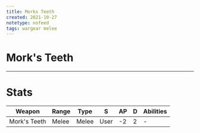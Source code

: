 ```yaml
---
title: Morks Teeth
created: 2021-10-27
notetype: nofeed
tags: wargear melee
---
```


# Mork's Teeth

---

# Stats

| Weapon       | Range | Type  | S    | AP  | D   | Abilities |
| ------------ | ----- | ----- | ---- | --- | --- | --------- |
| Mork's Teeth | Melee | Melee | User | -2  | 2   | -         | 